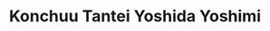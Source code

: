 --- 
title: "Konchuu Tantei Yoshida Yoshimi"
publishdate: "2019-3-23T16:48:46+02:00"
src: "https://365manga.net/manga/konchuu-tantei-yoshida-yoshimi"
image: "https://data.365manga.net/images/thumbnails/24507-konchuu-tantei-yoshida-yoshimi.jpg"
description: "A manga about a private investigator that can talk to bugs, who takes on odd jobs from various insect clients."
---